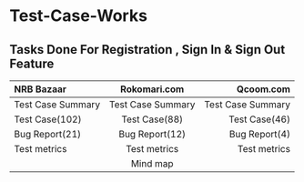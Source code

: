 # Test-Case-Works
## Tasks Done For Registration , Sign In & Sign Out Feature
| NRB Bazaar | Rokomari.com | Qcoom.com |
| :---         |     :---:      |          ---: |
| Test Case Summary   | Test Case Summary     | Test Case Summary    |
| Test Case(102)     | Test Case(88)      | Test Case(46)     |
| Bug Report(21)    | Bug Report(12)      | Bug Report(4)     |
| Test metrics     | Test metrics       | Test metrics      |
|      | Mind map       |      |
